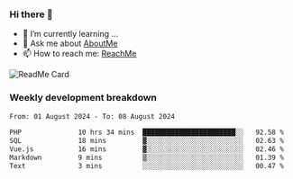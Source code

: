 ### Hi there 👋

- 🌱 I’m currently learning ...
- 💬 Ask me about [AboutMe](https://www.itzcy.com/about)
- 📫 How to reach me: [ReachMe](https://www.itzcy.com/about)

![ReadMe Card](https://github-readme-stats-ten-gilt.vercel.app/api?username=SuperChenYun&show_icons=true&title_color=fff&icon_color=79ff97&text_color=9f9f9f&bg_color=151515&hide_border=true)

### Weekly development breakdown
<!--START_SECTION:waka-->

```txt
From: 01 August 2024 - To: 08 August 2024

PHP              10 hrs 34 mins  ███████████████████████░░   92.58 %
SQL              18 mins         ▓░░░░░░░░░░░░░░░░░░░░░░░░   02.63 %
Vue.js           16 mins         ▓░░░░░░░░░░░░░░░░░░░░░░░░   02.46 %
Markdown         9 mins          ▒░░░░░░░░░░░░░░░░░░░░░░░░   01.39 %
Text             3 mins          ░░░░░░░░░░░░░░░░░░░░░░░░░   00.47 %
```

<!--END_SECTION:waka-->
